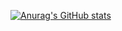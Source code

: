 [![Anurag's GitHub stats](https://github-readme-stats.vercel.app/api?username=Peng-Hello)](https://github.com/anuraghazra/github-readme-stats)
